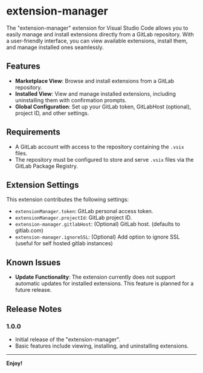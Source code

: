 # extension-manager

The "extension-manager" extension for Visual Studio Code allows you to easily manage and install extensions directly from a GitLab repository. With a user-friendly interface, you can view available extensions, install them, and manage installed ones seamlessly.

## Features

- **Marketplace View**: Browse and install extensions from a GitLab repository.
- **Installed View**: View and manage installed extensions, including uninstalling them with confirmation prompts.
- **Global Configuration**: Set up your GitLab token, GitLabHost (optional), project ID, and other settings.

## Requirements

- A GitLab account with access to the repository containing the `.vsix` files.
- The repository must be configured to store and serve `.vsix` files via the GitLab Package Registry.

## Extension Settings

This extension contributes the following settings:

- `extensionManager.token`: GitLab personal access token.
- `extensionManager.projectId`: GitLab project ID.
- `extension-manager.gitlabHost`: (Optional) GitLab host. (defaults to gitlab.com)
- `extension-manager.ignoreSSL`: (Optional) Add option to ignore SSL (useful for self hosted gitlab instances)

## Known Issues

- **Update Functionality**: The extension currently does not support automatic updates for installed extensions. This feature is planned for a future release.

## Release Notes

### 1.0.0

- Initial release of the "extension-manager".
- Basic features include viewing, installing, and uninstalling extensions.

---

**Enjoy!**
